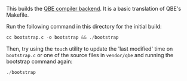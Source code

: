 This builds the [QBE compiler backend](https://c9x.me/compile/). It is a basic
translation of QBE's Makefile.

Run the following command in this directory for the initial build:

```c
cc bootstrap.c -o bootstrap && ./bootstrap
```

Then, try using the `touch` utility to update the 'last modified' time on
`bootstrap.c` or one of the source files in `vendor/qbe` and running the
bootstrap command again:

```c
./bootstrap
```
